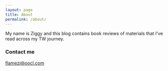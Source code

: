 ```yaml
---
layout: page
title: About
permalink: /about/
---
```


My name is Ziggy and this blog contains book reviews of materials that I've read across my TW journey.

### Contact me

[flamezi@oocl.com](mailto:flamezi@oocl.com)
